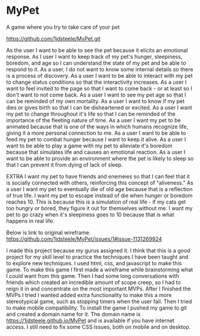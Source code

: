 # MyPet
A game where you try to take care of your pet


https://github.com/1jdsteele/MyPet.git


As the user I want to be able to see the pet because it elicits an emotional response.
As I user I want to keep track of my pet's hunger, sleepiness, boredom, and age so I can understand the state of my pet and be able to respond to it.
As a user, I do not want to know some internal details so there is a process of discovery.
As a user I want to be able to interact with my pet to change status conditions so that the interactivity increases.
As a user I want to feel invited to the page so that I want to come back - or at least so I don't want to not come back.
As a user I want to see my pet age so that I can be reminded of my own mortality.
As a user I want to know if my pet dies or gives birth so that I can be disheartened or excited.
As a user I want my pet to change throughout it's life so that I can be reminded of the importance of the fleeting nature of time.
As a user I want my pet to be animated because that is one of the ways in which humans recognize life, giving it a more personal connection to me.
As a user I want to be able to feed my pet to combat hunger because I want to keep it alive.
As a user I want to be able to play a game with my pet to alleviate it's boredom because that simulates life and causes an emotional reaction.
As a user I want to be able to provide an environment where the pet is likely to sleep so that I can prevent it from dying of lack of sleep.


EXTRA
I want my pet to have friends and enemeies so that I can feel that it is socially connected with others, reinforcing this concept of "aliveness."
As a user I want my pet to eventually die of old age because that is a reflection of true life.
I want my pet to escape instead of die when hunger or boredom reaches 10. This is because this is a simulation of real life - if my cats get too hungry or bored, they figure it out for themselves without me. 
I want my pet to go crazy when it's sleepiness goes to 10 because that is what happens in real life.




Below is link to original wireframe.
https://github.com/1jdsteele/MyPet/issues/1#issue-1131269924




I made this project because my gurus assigned it. I think that this is a good project for my skill level to practice the techniques I have been taught and to explore new techniques. I used html, css, and javascript to make this game. To make this game I first made a wireframe while brainstorming what I could want from this game. Then I had some long conversations with friends which created an incredible amount of scope creep, so I had to reign it in and concentrate on the most important MVPs. After I finished the MVPs I tried I wanted added extra functionality to make this a more stereotypical game, such as stopping timers when the user fail. Then I tried to make mobile compatibility. To install the game I pushed my game to git and created a domain name for it. The domain name is https://1jdsteele.github.io/MyPet and is available if you have internet access. I still need to fix some CSS issues, both on mobile and on desktop.
